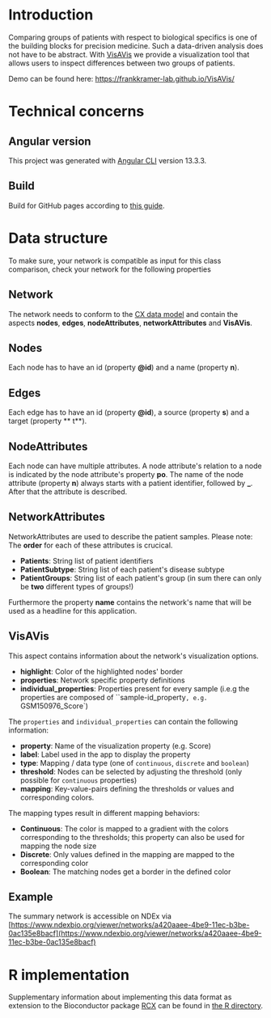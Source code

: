 # Introduction

Comparing groups of patients with respect to biological specifics is one of the building blocks for
precision medicine. Such a data-driven analysis does not have to be abstract.
With [VisAVis](https://frankkramer-lab.github.io/VisAVis/) we provide a
visualization tool that allows users to inspect differences between two groups of patients.

Demo can be found here: https://frankkramer-lab.github.io/VisAVis/

# Technical concerns

## Angular version

This project was generated with [Angular CLI](https://github.com/angular/angular-cli) version
13.3.3.

## Build

Build for GitHub pages according to [this guide](https://angular.io/guide/deployment).

# Data structure

To make sure, your network is compatible as input for this class comparison, check your network for
the following properties

## Network

The network needs to conform to the [CX data model](https://home.ndexbio.org/data-model/) and
contain the aspects **nodes**, **edges**, **nodeAttributes**, **networkAttributes** and **VisAVis**.

## Nodes

Each node has to have an id (property **@id**) and a name (property **n**).

## Edges

Each edge has to have an id (property **@id**), a source (property **s**) and a target (property **
t**).

## NodeAttributes

Each node can have multiple attributes. A node attribute's relation to a node is indicated by the
node attribute's property **po**. The name of the node attribute (property **n**) always starts with
a patient identifier, followed by **\_**. After that the attribute is described. 

## NetworkAttributes

NetworkAttributes are used to describe the patient samples. Please note: The **order** for each of
these attributes is crucical.

- **Patients**: String list of patient identifiers
- **PatientSubtype**: String list of each patient's disease subtype
- **PatientGroups**: String list of each patient's group (in sum there can only be **two** different
  types of groups!)

Furthermore the property **name** contains the network's name that will be used as a headline for
this application.

## VisAVis

This aspect contains information about the network's visualization options.

- **highlight**: Color of the highlighted nodes' border
- **properties**: Network specific property definitions
- **individual_properties**: Properties present for every sample (i.e.g the properties are composed of ``sample-id_property`, e.g. `GSM150976_Score`)

The `properties` and `individual_properties` can contain the following information: 

- **property**: Name of the visualization property (e.g. Score)
- **label**: Label used in the app to display the property
- **type**: Mapping / data type (one of `continuous`, `discrete` and `boolean`) 
- **threshold**: Nodes can be selected by adjusting the threshold (only possible for `continuous` properties)
- **mapping**: Key-value-pairs defining the thresholds or values and corresponding colors.

The mapping types result in different mapping behaviors:

- **Continuous**: The color is mapped to a gradient with the colors corresponding to the thresholds; this property can also be used for mapping the node size
- **Discrete**: Only values defined in the mapping are mapped to the corresponding color
- **Boolean**: The matching nodes get a border in the defined color

## Example

The summary network is accessible on NDEx
via [https://www.ndexbio.org/viewer/networks/a420aaee-4be9-11ec-b3be-0ac135e8bacf](https://www.ndexbio.org/viewer/networks/a420aaee-4be9-11ec-b3be-0ac135e8bacf)

# R implementation

Supplementary information about implementing this data format as extension to the Bioconductor package [RCX](https://bioconductor.org/packages/release/bioc/html/RCX.html) can be found in [the R directory](R/).

